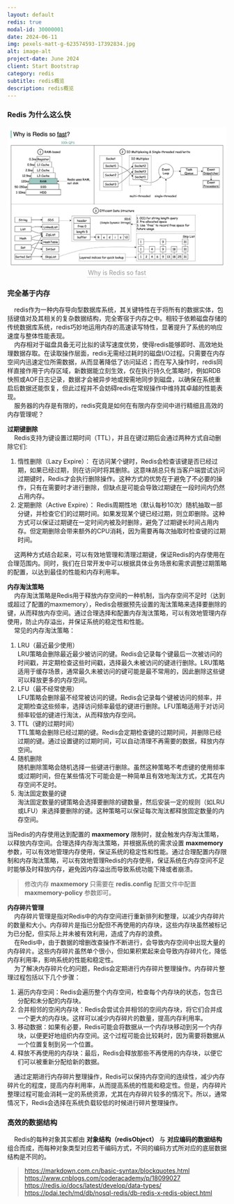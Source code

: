 ```yaml
---
layout: default
redis: true
modal-id: 30000001
date: 2024-06-11
img: pexels-matt-g-623574593-17392834.jpg
alt: image-alt
project-date: June 2024
client: Start Bootstrap
category: redis
subtitle: redis概览
description: redis概览
---
```


### Redis 为什么这么快

<center>   
<img src="../../img/redis/guide/whyRedisFast.png" class="img-responsive img-centered" alt="image-alt">
<div style="color:orange; border-bottom: 1px solid #d9d9d9;
    display: inline-block;
    color: #999;
    padding: 2px;">Why is Redis so fast</div>
</center> 

### 完全基于内存    

&nbsp;&nbsp;&nbsp;&nbsp;redis作为一种内存导向型数据库系统，其关键特性在于将所有的数据实体，包括键值对及其相关的复杂数据结构，完全寄宿于内存之中。相较于依赖磁盘存储的传统数据库系统，redis巧妙地运用内存的高速读写特性，显著提升了系统的响应速度与整体性能表现。  
&nbsp;&nbsp;&nbsp;&nbsp;内存相对于磁盘具备无可比拟的读写速度优势，使得redis能够即时、高效地处理数据存取。在读取操作层面，redis无需经过耗时的磁盘I/O过程。只需要在内存空间内迅速定位所需数据，从而显著降低了访问延迟；而在写入操作时，redis同样直接作用于内存区域，新数据能立刻生效，仅在执行持久化策略时，例如RDB快照或AOF日志记录，数据才会被异步地或按需地同步到磁盘，以确保在系统重启后数据还能恢复，但此过程并不会妨碍redis在常规操作中维持其卓越的性能表现。  
&nbsp;&nbsp;&nbsp;&nbsp;服务器的内存是有限的，redis究竟是如何在有限内存空间中进行精细且高效的内存管理呢？  

**过期键删除**  
&nbsp;&nbsp;&nbsp;&nbsp;Redis支持为键设置过期时间（TTL），并且在键过期后会通过两种方式自动删除它们:  

  1. 惰性删除（Lazy Expire）：
  在访问某个键时，Redis会检查该键是否已经过期，如果已经过期，则在访问时将其删除。这意味胡总只有当客户端尝试访问过期键时，Redis才会执行删除操作。这种方式的优势在于避免了不必要的操作，只有在需要时才进行删除，但缺点是可能会导致过期键在一段时间内仍然占用内存。    
  2. 定期删除（Active Expire）： 
  Redis周期性地（默认每秒10次）随机抽取一部分键，并检查它们的过期时间。如果发现某个键已经过期，则立即删除。这种方式可以保证过期键在一定时间内被及时删除，避免了过期键长时间占用内存。但定期删除会带来额外的CPU消耗，因为需要再每次抽取时检查键的过期时间。    

&nbsp;&nbsp;&nbsp;&nbsp;这两种方式结合起来，可以有效地管理和清理过期键，保证Redis的内存使用在合理范围内。同时，我们在日常开发中可以根据具体业务场景和需求调整过期策略的配置，以达到最佳的性能和内存利用率。  

**内存淘汰策略**  
&nbsp;&nbsp;&nbsp;&nbsp;内存淘汰策略是Redis用于释放内存空间的一种机制，当内存空间不足时（达到或超过了配置的maxmemory），Redis会根据预先设置的淘汰策略来选择要删除的键，从而释放内存空间。通过合理选择和配置内存淘汰策略，可以有效地管理内存使用，防止内存溢出，并保证系统的稳定性和性能。  
&nbsp;&nbsp;&nbsp;&nbsp;常见的内存淘汰策略：  
   1. LRU（最近最少使用）  
   LRU策略会删除最近最少被访问的键。Redis会记录每个键最后一次被访问的时间戳，并定期检查这些时间戳，选择最久未被访问的键进行删除。LRU策略适用于缓存场景，通常最久未被访问的键可能是最不常用的，因此删除这些键可以释放更多的内存空间。  
   2. LFU（最不经常使用）  
   LFU策略会删除最不经常被访问的键。Redis会记录每个键被访问的频率，并定期检查这些频率，选择访问频率最低的键进行删除。LFU策略适用于对访问频率较低的键进行淘汰，从而释放内存空间。
   3. TTL（键的过期时间）  
   TTL策略会删除已经过期的键。Redis会定期检查键的过期时间，并删除已经过期的键。通过设置键的过期时间，可以自动清理不再需要的数据，释放内存空间。
   4. 随机删除  
   随机删除策略会随机选择一些键进行删除。虽然这种策略不考虑键的使用频率或过期时间，但在某些情况下可能会是一种简单且有效地淘汰方式，尤其在内存空间不足时。
   5. 淘汰固定数量的键  
   淘汰固定数量的键策略会选择要删除的键数量，然后安装一定的规则（如LRU或LFU）来选择要删除的键。这种策略可以保证每次淘汰都释放固定数量的内存空间。  

当Redis的内存使用达到配置的 **maxmemory** 限制时，就会触发内存淘汰策略，以释放内存空间。合理选择内存淘汰策略，并根据系统的需求设置 **maxmemory** 参数，可以有效地管理内存使用，保证系统的稳定性和性能。通过合理配置内存限制和内存淘汰策略，可以有效地管理Redis的内存使用，保证系统在内存空间不足时能够及时释放内存，避免因内存溢出而导致系统功能下降或者崩溃。  

> 修改内存 **maxmemory** 只需要在 **redis.config** 配置文件中配置 **maxmemory-policy** 参数即可。  

**内存碎片管理**  
&nbsp;&nbsp;&nbsp;&nbsp;内存碎片管理是指对Redis中的内存空间进行重新排列和整理，以减少内存碎片的数量和大小。内存碎片是指已分配但不再使用的内存块，这些内存块虽然被标记为已分配，但实际上并未被有效利用，造成了内存的浪费。  
&nbsp;&nbsp;&nbsp;&nbsp;在Redis中，由于数据的增删改查操作不断进行，会导致内存空间中出现大量的内存碎片。这些内存碎片虽然单个很小，但如果积累起来会导致内存碎片化，降低内存利用率，影响系统的性能和稳定性。  
&nbsp;&nbsp;&nbsp;&nbsp;为了解决内存碎片化的问题，Redis会定期进行内存碎片整理操作。内存碎片整理过程包括以下几个步骤：
   1. 遍历内存空间：Redis会遍历整个内存空间，检查每个内存块的状态，包含已分配和未分配的内存块。
   2. 合并相邻的空闲内存块：Redis会尝试合并相邻的空间内存块，将它们合并成一个更大的内存块。这样可以减少内存碎片的数量，提高内存利用率。
   3. 移动数据：如果有必要，Redis可能会将数据从一个内存块移动到另一个内存块，以便更好地组织内存空间。这个过程可能会比较耗时，因为需要将数据从一个位置复制到另一个位置。
   4. 释放不再使用的内存块：最后，Redis会释放那些不再使用的内存块，以便它们可以被重新分配给新的数据。  

&nbsp;&nbsp;&nbsp;&nbsp;通过定期进行内存碎片整理操作，Redis可以保持内存空间的连续性，减少内存碎片化的程度，提高内存利用率，从而提高系统的性能和稳定性。但是，内存碎片整理过程可能会消耗一定的系统资源，尤其在内存碎片较多的情况下。所以，通常情况下，Redis会选择在系统负载较低的时候进行碎片整理操作。  

### 高效的数据结构

&nbsp;&nbsp;&nbsp;&nbsp;Redis的每种对象其实都由 **对象结构（redisObject）** 与 **对应编码的数据结构** 组合而成，而每种对象类型对应若干编码方式，不同的编码方式所对应的底层数据结构是不同的。  

> https://markdown.com.cn/basic-syntax/blockquotes.html
> https://www.cnblogs.com/coderacademy/p/18099027
> https://redis.io/docs/latest/develop/data-types/
> https://pdai.tech/md/db/nosql-redis/db-redis-x-redis-object.html